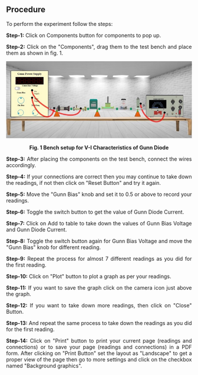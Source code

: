 ## Procedure<br>

<div style="text-align:justify;">

To perform the experiment follow the steps:  
  
**Step-1:** Click on Components button for components to pop up.  
  
**Step-2:** Click on the "Components", drag them to the test bench and place them as shown in fig. 1.  
  
<center>

![](images/setup1.png)

**Fig. 1 Bench setup for V-I Characteristics of Gunn Diode**
</center>

  
**Step-3:** After placing the components on the test bench, connect the wires accordingly.  
  
**Step-4:** If your connections are correct then you may continue to take down the readings, if not then click on "Reset Button" and try it again.  
  
**Step-5:** Move the "Gunn Bias" knob and set it to 0.5 or above to record your readings.  
  
**Step-6:** Toggle the switch button to get the value of Gunn Diode Current.  
  
**Step-7:** Click on Add to table to take down the values of Gunn Bias Voltage and Gunn Diode Current.  
  
**Step-8:** Toggle the switch button again for Gunn Bias Voltage and move the "Gunn Bias" knob for different reading.  
  
**Step-9:** Repeat the process for almost 7 different readings as you did for the first reading.  
  
**Step-10:** Click on "Plot" button to plot a graph as per your readings.  
  
**Step-11:** If you want to save the graph click on the camera icon just above the graph.  
  
**Step-12:** If you want to take down more readings, then click on "Close" Button.  
  
**Step-13:** And repeat the same process to take down the readings as you did for the first reading.  
  
**Step-14:** Click on "Print" button to print your current page (readings and connections) or to save your page (readings and connections) in a PDF form. After clicking on "Print Button" set the layout as "Landscape" to get a proper view of the page then go to more settings and click on the checkbox named "Background graphics".

</div>